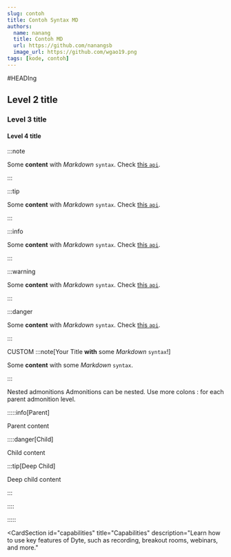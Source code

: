 ```yaml
---
slug: contoh
title: Contoh Syntax MD
authors:
  name: nanang
  title: Contoh MD
  url: https://github.com/nanangsb
  image_url: https://github.com/wgao19.png
tags: [kode, contoh]
---
```


#HEADIng
## Level 2 title
### Level 3 title
#### Level 4 title

:::note

Some **content** with _Markdown_ `syntax`. Check [this `api`](#).

:::

:::tip

Some **content** with _Markdown_ `syntax`. Check [this `api`](#).

:::

:::info

Some **content** with _Markdown_ `syntax`. Check [this `api`](#).

:::

:::warning

Some **content** with _Markdown_ `syntax`. Check [this `api`](#).

:::

:::danger

Some **content** with _Markdown_ `syntax`. Check [this `api`](#).

:::

CUSTOM
:::note[Your Title **with** some _Markdown_ `syntax`!]

Some **content** with some _Markdown_ `syntax`.

:::

Nested admonitions
Admonitions can be nested. Use more colons : for each parent admonition level.

:::::info[Parent]

Parent content

::::danger[Child]

Child content

:::tip[Deep Child]

Deep child content

:::

::::

:::::

<CardSection
  id="capabilities"
  title="Capabilities"
  description="Learn how to use key features of Dyte, such as recording, breakout rooms, webinars, and more."
>
  <Card
    title="Recording"
    to="/guides/capabilities/recording/recording-overview"
    description="Understand Dyte's recording capabilities and record audio, video, whiteboard and other custom elements"
  />
  <Card
    title="Webinar"
    to="/guides/capabilities/webinar/intro-webinar"
    description="Leverage Dyte's Webinar feature for one-to-many events with larger audiences."
  />
  <Card
    title="Webhooks & Events"
    to="/guides/capabilities/webhooks/webhooks-overview"
    description="Utilize webhooks to push real-time updates to your server."
  />
  <Card
    title="Breakout Rooms"
    to="/guides/capabilities/breakoutroom/introduction-breakout-rooms"
    description="Facilitate focused discussions and collaboration with breakout rooms."
  />
  <Card
    title="No Code Integration"
    to="/guides/capabilities/misc/embed"
    description="Integrate Dyte into your project using an iFrame, eliminating the need for SDKs."
  />
  <Card
    title="Export chat"
    to="/guides/capabilities/chat/export-chat-dump"
    description="Retrieve all chat messages of a Dyte meeting through the REST API"
  />
</CardSection>
